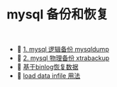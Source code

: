 # mysql 备份和恢复

‍

- 📄 [1. mysql 逻辑备份 mysqldump](mysql%20备份和恢复/1.%20mysql%20逻辑备份%20mysqldump.md)
- 📄 [2. mysql 物理备份 xtrabackup](mysql%20备份和恢复/2.%20mysql%20物理备份%20xtrabackup%20.md)
- 📄 [基于binlog恢复数据](mysql%20备份和恢复/基于binlog恢复数据.md)
- 📄 [load data infile 用法](mysql%20备份和恢复/load%20data%20infile%20用法.md)

‍

